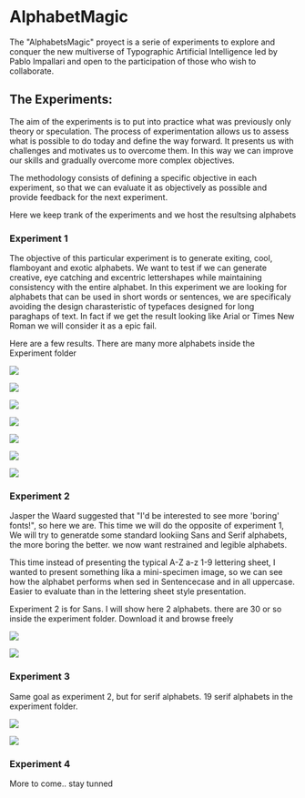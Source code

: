 # AlphabetMagic

The "AlphabetsMagic" proyect is a serie of experiments to explore and conquer the new multiverse of Typographic Artificial Intelligence led by Pablo Impallari and open to the participation of those who wish to collaborate.

## The Experiments:
The aim of the experiments is to put into practice what was previously only theory or speculation. The process of experimentation allows us to assess what is possible to do today and define the way forward. It presents us with challenges and motivates us to overcome them. In this way we can improve our skills and gradually overcome more complex objectives.

The methodology consists of defining a specific objective in each experiment, so that we can evaluate it as objectively as possible and provide feedback for the next experiment.

Here we keep trank of the experiments and we host the resultsing alphabets

### Experiment 1
The objective of this particular experiment is to generate exiting, cool, flamboyant and exotic alphabets.
We want to test if we can generate creative, eye catching and excentric lettershapes while maintaining consistency with the entire alphabet.
In this experiment we are looking for alphabets that can be used in short words or sentences, we are specificaly avoiding the design charasteristic of typefaces designed for long paraghaps of text. In fact if we get the result looking like Arial or Times New Roman we will consider it as a epic fail.

Here are a few results. There are many more alphabets inside the Experiment folder

![](https://github.com/impallari/AlphabetMagic/blob/main/00009_Impallari_Alphabet_Magic.png?raw=true)

![](https://github.com/impallari/AlphabetMagic/blob/main/00012_Impallari_Alphabet_Magic.png?raw=true)

![](https://github.com/impallari/AlphabetMagic/blob/main/00017_Impallari_Alphabet_Magic.png?raw=true)

![](https://github.com/impallari/AlphabetMagic/blob/main/00001_Impallari_Alphabet_Magic.png?raw=true)

![](https://github.com/impallari/AlphabetMagic/blob/main/00004_Impallari_Alphabet_Magic.png?raw=true)

![](https://github.com/impallari/AlphabetMagic/blob/main/00003_Impallari_Alphabet_Magic.png?raw=true)

![](https://github.com/impallari/AlphabetMagic/blob/main/00007_Impallari_Alphabet_Magic.png?raw=true)


### Experiment 2
Jasper the Waard suggested that "I'd be interested to see more 'boring' fonts!", so here we are.
This time we will do the opposite of experiment 1, We will try to generatde some standard lookiing Sans and Serif alphabets, the more boring the better. we now want restrained and legible alphabets.

This time instead of presenting the typical A-Z a-z 1-9 lettering sheet, I wanted to present something lika a mini-specimen image, so we can see how the alphabet performs when sed in Sentencecase and in all uppercase. Easier to evaluate than in the lettering sheet style presentation.

Experiment 2 is for Sans. I will show here 2 alphabets. there are 30 or so inside the experiment folder. Download it and browse freely

![](https://github.com/impallari/AlphabetMagic/blob/main/Experiment%20002%20-%20Legible%20Sans/00012-1581495637-alphabetMagic.png?raw=true)

![](https://github.com/impallari/AlphabetMagic/blob/main/Experiment%20002%20-%20Legible%20Sans/00100-971540761-alphabetMagicB.png?raw=true)


### Experiment 3
Same goal as experiment 2, but for serif alphabets.
19 serif alphabets in the experiment folder.

![](https://github.com/impallari/AlphabetMagic/blob/main/Experiment%20003%20-%20Legible%20Serifs/00007-3821800125-alphabetMagic.png?raw=true)

![](https://github.com/impallari/AlphabetMagic/blob/main/Experiment%20003%20-%20Legible%20Serifs/00026-808898671-alphabetMagicB.png?raw=true)

### Experiment 4

More to come.. stay tunned
